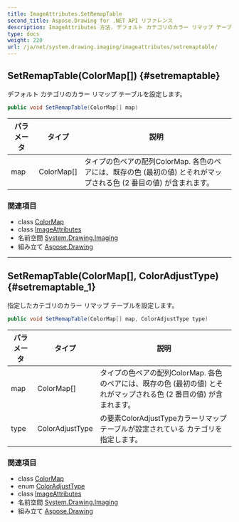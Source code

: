 ```yaml
---
title: ImageAttributes.SetRemapTable
second_title: Aspose.Drawing for .NET API リファレンス
description: ImageAttributes 方法. デフォルト カテゴリのカラー リマップ テーブルを設定します
type: docs
weight: 220
url: /ja/net/system.drawing.imaging/imageattributes/setremaptable/
---
```

## SetRemapTable(ColorMap[]) {#setremaptable}

デフォルト カテゴリのカラー リマップ テーブルを設定します。

```csharp
public void SetRemapTable(ColorMap[] map)
```

| パラメータ | タイプ | 説明 |
| --- | --- | --- |
| map | ColorMap[] | タイプの色ペアの配列ColorMap. 各色のペアには、既存の色 (最初の値) とそれがマップされる色 (2 番目の値) が含まれます。 |

### 関連項目

* class [ColorMap](../../colormap/)
* class [ImageAttributes](../)
* 名前空間 [System.Drawing.Imaging](../../imageattributes/)
* 組み立て [Aspose.Drawing](../../../)

---

## SetRemapTable(ColorMap[], ColorAdjustType) {#setremaptable_1}

指定したカテゴリのカラー リマップ テーブルを設定します。

```csharp
public void SetRemapTable(ColorMap[] map, ColorAdjustType type)
```

| パラメータ | タイプ | 説明 |
| --- | --- | --- |
| map | ColorMap[] | タイプの色ペアの配列ColorMap. 各色のペアには、既存の色 (最初の値) とそれがマップされる色 (2 番目の値) が含まれます。 |
| type | ColorAdjustType | の要素ColorAdjustTypeカラーリマップテーブルが設定されている カテゴリを指定します。 |

### 関連項目

* class [ColorMap](../../colormap/)
* enum [ColorAdjustType](../../coloradjusttype/)
* class [ImageAttributes](../)
* 名前空間 [System.Drawing.Imaging](../../imageattributes/)
* 組み立て [Aspose.Drawing](../../../)


